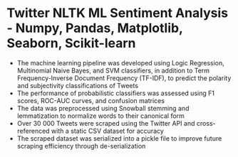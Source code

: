 # Twitter NLTK ML Sentiment Analysis - Numpy, Pandas, Matplotlib, Seaborn, Scikit-learn
* The machine learning pipeline was developed using Logic Regression, Multinomial Naive Bayes, and SVM classifiers, in addition to Term Frequency-Inverse Document Frequency (TF-IDF), to predict the polarity and subjectivity classifications of Tweets
* The performance of probabilistic classifiers was assessed using F1 scores, ROC-AUC curves, and confusion matrices 
* The data was preprocessed using Snowball stemming and lemmatization to normalize words to their canonical form
* Over 30 000 Tweets were scraped using the Twitter API and cross-referenced with a static CSV dataset for accuracy
* The scraped dataset was serialized into a pickle file to improve future scraping efficiency through de-serialization
